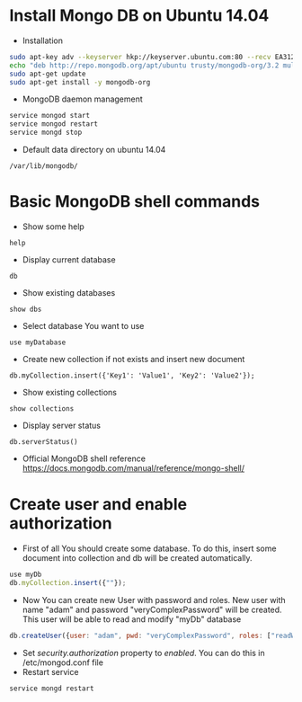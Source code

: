 # Install Mongo DB on Ubuntu 14.04 #
* Installation 
```bash
sudo apt-key adv --keyserver hkp://keyserver.ubuntu.com:80 --recv EA312927
echo "deb http://repo.mongodb.org/apt/ubuntu trusty/mongodb-org/3.2 multiverse" | sudo tee /etc/apt/sources.list.d/mongodb-org-3.2.list
sudo apt-get update
sudo apt-get install -y mongodb-org
```
* MongoDB daemon management
```bash
service mongod start
service mongod restart
service mongd stop
```
* Default data directory on ubuntu 14.04 
```
/var/lib/mongodb/
```

# Basic MongoDB shell commands #
* Show some help
```
help
```

* Display current database
```
db
```

* Show existing databases
``` 
show dbs
```

* Select database You want to use
```
use myDatabase
```

* Create new collection if not exists and insert new document
```
db.myCollection.insert({'Key1': 'Value1', 'Key2': 'Value2'});
```

* Show existing collections
```
show collections
```

* Display server status
```
db.serverStatus()
```

* Official MongoDB shell reference https://docs.mongodb.com/manual/reference/mongo-shell/

# Create user and enable authorization #
* First of all You should create some database. To do this, insert some document into collection and db will be created automatically.
```javascript
use myDb
db.myCollection.insert({""});
```
* Now You can create new User with password and roles. New user with name "adam" and password "veryComplexPassword" will be created. This user will be able to read and modify "myDb" database
```javascript
db.createUser({user: "adam", pwd: "veryComplexPassword", roles: ["readWrite"]});
```
* Set *security.authorization* property to *enabled*. You can do this in /etc/mongod.conf file
* Restart service
```bash
service mongd restart
```
